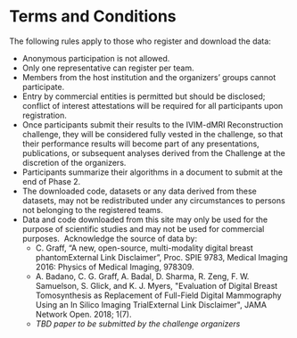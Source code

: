 # Terms and Conditions
The following rules apply to those who register and download the data:
* Anonymous participation is not allowed.
* Only one representative can register per team.
* Members from the host institution and the organizers’ groups cannot participate.
* Entry by commercial entities is permitted but should be disclosed; conflict of interest attestations will be required for all participants upon registration.
* Once participants submit their results to the IVIM-dMRI Reconstruction challenge, they will be considered fully vested in the challenge, so that their performance results will become part of any presentations, publications, or subsequent analyses derived from the Challenge at the discretion of the organizers.
* Participants summarize their algorithms in a document to submit at the end of Phase 2.
* The downloaded code, datasets or any data derived from these datasets, may not be redistributed under any circumstances to persons not belonging to the registered teams.
* Data and code downloaded from this site may only be used for the purpose of scientific studies and may not be used for commercial purposes.  Acknowledge the source of data by:
  - C. Graff, “A new, open-source, multi-modality digital breast phantomExternal Link Disclaimer”, Proc. SPIE 9783, Medical Imaging 2016: Physics of Medical Imaging, 978309.
  - A. Badano, C. G. Graff, A. Badal, D. Sharma, R. Zeng, F. W. Samuelson, S. Glick, and K. J. Myers, "Evaluation of Digital Breast Tomosynthesis as Replacement of Full-Field Digital Mammography Using an In Silico Imaging TrialExternal Link Disclaimer", JAMA Network Open. 2018; 1(7).
  - *TBD paper to be submitted by the challenge organizers*

